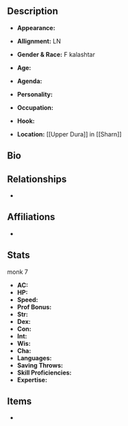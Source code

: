 ## Description
- **Appearance:** 

- **Allignment:** LN

- **Gender & Race:** F kalashtar

- **Age:** 

- **Agenda:** 

- **Personality:** 

- **Occupation:** 

- **Hook:** 

- **Location:** [[Upper Dura]] in [[Sharn]]

## Bio


## Relationships
- 

## Affiliations
- 

## Stats
monk 7
- **AC:** 
- **HP:** 
- **Speed:** 
- **Prof Bonus:** 
- **Str:** 
- **Dex:** 
- **Con:** 
- **Int:** 
- **Wis:** 
- **Cha:** 
- **Languages:** 
- **Saving Throws:** 
- **Skill Proficiencies:** 
- **Expertise:** 


## Items
- 
